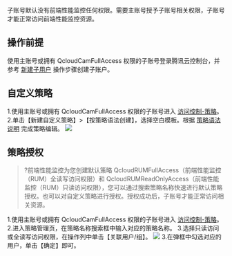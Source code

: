 ﻿子账号默认没有前端性能监控任何权限。需要主账号授予子账号相关权限，子账号才能正常访问前端性能监控资源。

## 操作前提
使用主账号或拥有 QcloudCamFullAccess 权限的子账号登录腾讯云控制台，并参考 [新建子用户](https://cloud.tencent.com/document/product/598/13674) 操作步骤创建子账户。

## 自定义策略
1.使用主账号或拥有 QcloudCamFullAccess 权限的子账号进入 [访问控制-策略](https://console.cloud.tencent.com/cam/policy)。
2.单击【新建自定义策略】>【按策略语法创建】，选择空白模板。根据 [策略语法说明]() 完成策略编辑。
![](https://main.qcloudimg.com/raw/426416f0b157a3ee22babae44976747d.png)

## 策略授权
>?前端性能监控为您创建默认策略 QcloudRUMFullAccess（前端性能监控（RUM）全读写访问权限）和 QcloudRUMReadOnlyAccess（前端性能监控（RUM）只读访问权限），您可以通过搜索策略名称快速进行默认策略授权。也可以对自定义策略进行授权。授权成功后，子账号才能正常访问相关资源。

1.使用主账号或拥有 QcloudCamFullAccess 权限的子账号进入 [访问控制-策略](https://console.cloud.tencent.com/cam/policy)。
2.进入策略管理页，在策略名称搜索框中输入对应的策略名称。
3.选择只读访问或全读写访问权限，在操作列中单击【关联用户/组】。
![](https://main.qcloudimg.com/raw/80bc9e1d0b3908deacb1cd5d7ecd867f.png)
3.在弹框中勾选对应的用户，单击【确定】即可。